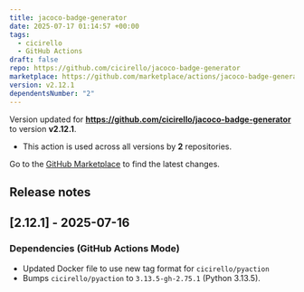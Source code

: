 ```yaml
---
title: jacoco-badge-generator
date: 2025-07-17 01:14:57 +00:00
tags:
  - cicirello
  - GitHub Actions
draft: false
repo: https://github.com/cicirello/jacoco-badge-generator
marketplace: https://github.com/marketplace/actions/jacoco-badge-generator
version: v2.12.1
dependentsNumber: "2"
---
```



Version updated for **https://github.com/cicirello/jacoco-badge-generator** to version **v2.12.1**.
- This action is used across all versions by **2** repositories.

Go to the [GitHub Marketplace](https://github.com/marketplace/actions/jacoco-badge-generator) to find the latest changes.

## Release notes

## [2.12.1] - 2025-07-16

### Dependencies (GitHub Actions Mode)
* Updated Docker file to use new tag format for `cicirello/pyaction`
* Bumps `cicirello/pyaction` to `3.13.5-gh-2.75.1` (Python 3.13.5).
